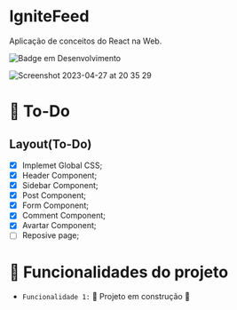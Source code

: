 # IgniteFeed
Aplicação de conceitos do React na Web.

![Badge em Desenvolvimento](http://img.shields.io/static/v1?label=STATUS&message=EM%20DESENVOLVIMENTO&style=for-the-badge)

![Screenshot 2023-04-27 at 20 35 29](https://user-images.githubusercontent.com/64324862/235012703-bd270130-8ab9-4c40-80a4-4f8172d01b3f.png)


# :rocket: To-Do

## Layout(To-Do)
- [x] Implemet Global CSS;
- [x] Header Component;
- [x] Sidebar Component;
- [x] Post Component;
- [x] Form Component;
- [x] Comment Component;
- [x] Avartar Component; 
- [ ] Reposive page;

# :hammer: Funcionalidades do projeto


- `Funcionalidade 1:`  :construction: Projeto em construção :construction:

